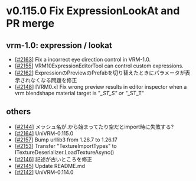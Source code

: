 # v0.115.0 Fix ExpressionLookAt and PR merge

## vrm-1.0: expression / lookat
* [[\#2163](https://github.com/matonnet/UniVRM/pull/2163)] Fix a incorrect eye direction control in VRM-1.0.
* [[\#2155](https://github.com/matonnet/UniVRM/pull/2155)] VRM10ExpressionEditorTool can control custom expressions.
* [[\#2162](https://github.com/matonnet/UniVRM/pull/2162)] ExpressionのPreviewのPrefabを切り替えたときにパラメータが表示されなくなる問題を修正
* [[\#2148](https://github.com/matonnet/UniVRM/pull/2148)] [VRM0.x] Fix wrong preview results in editor inspector when a vrm blendshape material target is "*_ST_S" or "*_ST_T"

## others
* [[\#2144](https://github.com/matonnet/UniVRM/pull/2144)] メッシュ名が.から始まってたり空だとimport時に失敗する?
* [[\#2164](https://github.com/matonnet/UniVRM/pull/2164)] UniVRM-0.115.0
* [[\#2157](https://github.com/matonnet/UniVRM/pull/2157)] Bump urllib3 from 1.26.7 to 1.26.17
* [[\#2153](https://github.com/matonnet/UniVRM/pull/2153)] Transfer "TextureImportTypes" to ITextureDeserializer.LoadTextureAsync()
* [[\#2146](https://github.com/matonnet/UniVRM/pull/2146)] 記述が古いところを修正
* [[\#2145](https://github.com/matonnet/UniVRM/pull/2145)] Update README.md
* [[\#2142](https://github.com/matonnet/UniVRM/pull/2142)] UniVRM-0.114.0
